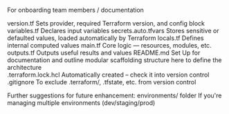 For onboarding team members / documentation




version.tf	Sets provider, required Terraform version, and config block
variables.tf	Declares input variables
secrets.auto.tfvars	Stores sensitive or defaulted values, loaded automatically by Terraform
locals.tf	Defines internal computed values
main.tf	Core logic — resources, modules, etc.
outputs.tf	Outputs useful results and values
README.md	Set Up for documentation and outline modular scaffolding structure here to define the architecture  
.terraform.lock.hcl	Automatically created –  check it into version control
.gitignore	To exclude .terraform/, .tfstate, etc. from version control

Further suggestions for future enhancement:
environments/ folder	If you're managing multiple environments (dev/staging/prod)

